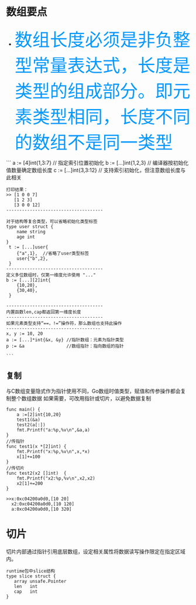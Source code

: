 # 数组要点
* <font color=#0099ff size=15 face="黑体">数组长度必须是非负整型常量表达式，长度是类型的组成部分。即元素类型相同，长度不同的数组不是同一类型
</font>
	```
	a := [4]int{1,3:7}   // 指定索引位置初始化
	b := [...]int{1,2,3} // 编译器按初始化值数量确定数组长度
	c := [...]int{3,3:12} // 支持索引初始化，但注意数组长度与此相关
	
	打印结果：
	>> [1 0 0 7]
	   [1 2 3]
	   [3 0 0 12]
	-------------------------------------
	
	对于结构等复合类型，可以省略初始化类型标签
	type user struct {
		name string
		age int
	}
	 t := [...]user{
	 	{"a",1},  //省略了user类型标签
	 	user{"b",2},
	 }
	-------------------------------------
	定义多位数组时，仅第一维度允许使用 "..."
	b := [...][2]int{
	 	{10,20},
	 	{30,40},
	 }
	
	-------------------------------------
	内置函数len,cap都返回第一维度长度
	-------------------------------------
	如果元素类型支持“==，!=”操作符，那么数组也支持此操作	
	------------------------------------
	x, y := 10, 20
	a := [...]*int{&x, &y} //指针数组：元素为指针类型
	p := &a                //数组指针：指向数组的指针
	
	```
 
## 复制
与C数组变量隐式作为指针使用不同，Go数组时值类型，赋值和传参操作都会复制整个数组数据
如果需要，可改用指针或切片，以避免数据复制
```
func main() {
	a :=[2]int{10,20}
	test1(&a)
	test2(a[:])
	fmt.Printf("a:%p,%v\n",&a,a)
}
//传指针
func test1(x *[2]int) {
	fmt.Printf("x:%p,%v\n",x,*x)
	x[1]+=100
}
//传切片
func test2(x2 []int)  {
	fmt.Printf("x2:%p,%v\n",x2,x2)
	x2[1]+=200
}

>>x:0xc04200a0d0,[10 20]
  x2:0xc04200a0d0,[10 120]
  a:0xc04200a0d0,[10 320]

```
# 切片
 切片内部通过指针引用底层数组，设定相关属性将数据读写操作限定在指定区域内。
 ```
 runtime包中slice结构
 type slice struct {
	array unsafe.Pointer
	len   int
	cap   int
}
```

